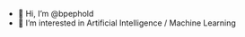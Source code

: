- 👋 Hi, I’m @bpephold
- 👀 I’m interested in Artificial Intelligence / Machine Learning

<!---
bpephold/bpephold is a ✨ special ✨ repository because its `README.md` (this file) appears on your GitHub profile.
You can click the Preview link to take a look at your changes.
--->
